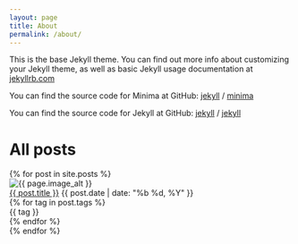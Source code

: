 ```yaml
---
layout: page
title: About
permalink: /about/
---
```


This is the base Jekyll theme. You can find out more info about customizing your Jekyll theme, as well as basic Jekyll usage documentation at [jekyllrb.com](https://jekyllrb.com/)

You can find the source code for Minima at GitHub:
[jekyll][jekyll-organization] /
[minima](https://github.com/jekyll/minima)

You can find the source code for Jekyll at GitHub:
[jekyll][jekyll-organization] /
[jekyll](https://github.com/jekyll/jekyll)


[jekyll-organization]: https://github.com/jekyll

<h1 class="col-header dark-orange">All posts</h1>
{% for post in site.posts %}
<div class="post-preview">
  <img class="post-preview__left" src="{{ post.image }}" alt="{{ page.image_alt }}">
  <div class="post-preview__right">
    <a class="preview-title" href="{{ post.url }}">{{ post.title }}</a>
    <span>{{ post.date | date: "%b %d, %Y" }}</span>
    <div class="tag-group">
      {% for tag in post.tags %}
        <div class="tag"><span class="tag-text">{{ tag }}</span></div>
      {% endfor %}
    </div>
  </div>
</div>
{% endfor %}